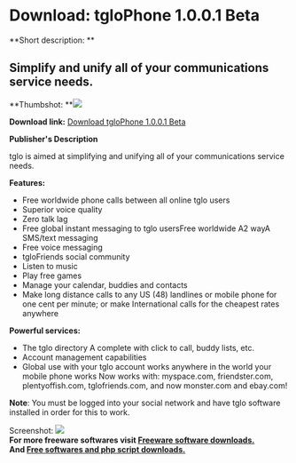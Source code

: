 # Download: tgloPhone 1.0.0.1 Beta

**Short description: **

## Simplify and unify all of your communications service needs.

  
**Thumbshot: **![](http://www.freewarefiles.com/screenshot/tglophone_md.gif)   
  
**Download link:** [Download tgloPhone 1.0.0.1 Beta](http://freesoftwares.boysofts.com/TgloPhone-Beta_program_19443.html)  
  

**Publisher's Description**  
  

tglo is aimed at simplifying and unifying all of your communications service
needs.

**Features:**

  * Free worldwide phone calls between all online tglo users 
  * Superior voice quality 
  * Zero talk lag 
  * Free global instant messaging to tglo usersFree worldwide A2 wayA SMS/text messaging 
  * Free voice messaging 
  * tgloFriends social community 
  * Listen to music 
  * Play free games 
  * Manage your calendar, buddies and contacts 
  * Make long distance calls to any US (48) landlines or mobile phone for one cent per minute; or make International calls for the cheapest rates anywhere 

**Powerful services:**

  * The tglo directory A complete with click to call, buddy lists, etc. 
  * Account management capabilities 
  * Global use with your tglo account works anywhere in the world your mobile phone works 
Now works with: myspace.com, friendster.com, plentyoffish.com,
tglofriends.com, and now monster.com and ebay.com!

**Note**: You must be logged into your social network and have tglo software installed in order for this to work.

  
  
Screenshot: ![](http://www.freewarefiles.com/screenshot/tglophone.gif)  
**For more freeware softwares visit [Freeware software downloads.](http://freesoftwares.boysofts.com/)**   
**And [Free softwares and php script downloads.](http://www.boysofts.com/)**

